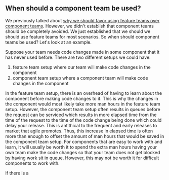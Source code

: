 ## When should a component team be used?
We previously talked about [why we should favor using feature teams over component teams](https://amcneil36.github.io/blogs/feature-teams-vs-component-teams-which-one-is-better). However, we didn't establish that component teams should be completely avoided. We just established that we should we should use feature teams for most scenarios. So when should component teams be used? Let's look at an example.

Suppose your team needs code changes made in some component that it has never used before. There are two different setups we could have:
1. feature team setup where our team will make code changes in the component
2. component team setup where a component team will make code changes in the component

In the feature team setup, there is an overhead of having to learn about the component before making code changes to it. This is why the changes in the component would most likely take more man hours in the feature team setup. However, the component team setup often results in queues before the request can be serviced which results in more elapsed time from the time of the request to the time of the code change being done which could delay your release. This is antithical to the frequent and early releases to market that agile promotes. Thus, this increase in elapsed time is often more than enough to offset the amount of man hours that would be saved in the component team setup. For components that are easy to work with and learn, it will usually be worth it to spend the extra man hours having your own team make the code changes so that your team does not get blocked by having work sit in queue. However, this may not be worth it for difficult components to work with. 

If there is a 

